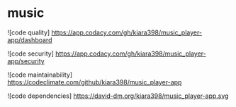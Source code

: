 # music
![code quality] https://app.codacy.com/gh/kiara398/music_player-app/dashboard 

![code security] https://app.codacy.com/gh/kiara398/music_player-app/security

![code maintainability] https://codeclimate.com/github/kiara398/music_player-app

![code dependencies] https://david-dm.org/kiara398/music_player-app.svg
